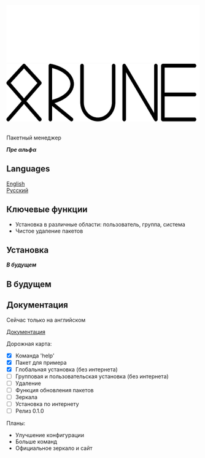 <div align="center" >
    <img height=150 width=550 src="docs/pictures/logo-dark.svg#gh-dark-mode-only">
    <img height=150 width=550 src="docs/pictures/logo-light.svg#gh-light-mode-only">
</div>
<br>

Пакетный менеджер

***Пре αльфα***

## Languages

[English](../README.md)  
[Русский](docs/READMEru.md)

## Ключевые функции

- Установка в различные области: пользователь, группа, система
- Чистое удаление пакетов

## Установка

***В будущем***

## В будущем

## Документация

Сейчас только на английском

[Документация](documentation.md)

Дорожная карта:
- [x] Команда 'help'
- [x] Пакет для примера
- [x] Глобальная установка (без интернета)
- [ ] Групповая и пользовательская установка (без интернета)
- [ ] Удаление
- [ ] Функция обновления пакетов
- [ ] Зеркала
- [ ] Установка по интернету
- [ ] Релиз 0.1.0

Планы:
- Улучшение конфигурации
- Больше команд
- Официальное зеркало и сайт
